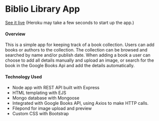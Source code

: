 # Biblio Library App

[See it live](https://library-cyrus.herokuapp.com/) (Heroku may take a few seconds to start up the app.)

#### Overview
This is a simple app for keeping track of a book collection.  Users can add books or authors to the collection.  The collection can be browsed and searched by name and/or publish date. When adding a book a user can choose to add all details manually and upload an image, or search for the book in the Google Books Api and add the details automatically.  

#### Technology Used 
* Node app with REST API built with Express
* HTML templating with EJS
* Mongo database with Mongoose
* Integrated with Google Books API, using Axios to make HTTP calls.
* Filepond for image upload and preview
* Custom CSS with Bootstrap
